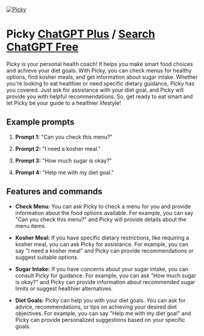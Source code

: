 
[![Picky](https://files.oaiusercontent.com/file-lojjLwWiUbFvxMMKGdAqeJLX?se=2123-10-13T21%3A06%3A32Z&sp=r&sv=2021-08-06&sr=b&rscc=max-age%3D31536000%2C%20immutable&rscd=attachment%3B%20filename%3Daf532cf6-08fa-4f25-9cc7-5bece0311b44.png&sig=WRkC3S6fhKK4prZlz/Ttd4CkOWJPuOihwX/SSHRmvZE%3D)](https://chat.openai.com/g/g-5SHNv5MVX-picky)

# Picky [ChatGPT Plus](https://chat.openai.com/g/g-5SHNv5MVX-picky) / [Search ChatGPT Free](https://gptcall.net/index.html#/?search=Picky)

Picky is your personal health coach! It helps you make smart food choices and achieve your diet goals. With Picky, you can check menus for healthy options, find kosher meals, and get information about sugar intake. Whether you're looking to eat healthier or need specific dietary guidance, Picky has you covered. Just ask for assistance with your diet goal, and Picky will provide you with helpful recommendations. So, get ready to eat smart and let Picky be your guide to a healthier lifestyle!

## Example prompts

1. **Prompt 1:** "Can you check this menu?"

2. **Prompt 2:** "I need a kosher meal."

3. **Prompt 3:** "How much sugar is okay?"

4. **Prompt 4:** "Help me with my diet goal."

## Features and commands

- **Check Menu:** You can ask Picky to check a menu for you and provide information about the food options available. For example, you can say "Can you check this menu?" and Picky will provide details about the menu items.

- **Kosher Meal:** If you have specific dietary restrictions, like requiring a kosher meal, you can ask Picky for assistance. For example, you can say "I need a kosher meal" and Picky can provide recommendations or suggest suitable options.

- **Sugar Intake:** If you have concerns about your sugar intake, you can consult Picky for guidance. For example, you can ask "How much sugar is okay?" and Picky can provide information about recommended sugar limits or suggest healthier alternatives.

- **Diet Goals:** Picky can help you with your diet goals. You can ask for advice, recommendations, or tips on achieving your desired diet objectives. For example, you can say "Help me with my diet goal" and Picky can provide personalized suggestions based on your specific goals.


